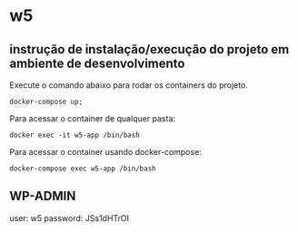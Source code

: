 # w5

## instrução de instalação/execução do projeto em ambiente de desenvolvimento

Execute o comando abaixo para rodar os containers do projeto.

`docker-compose up;`

Para acessar o container de qualquer pasta:

`docker exec -it w5-app /bin/bash`

Para acessar o container usando docker-compose:

`docker-compose exec w5-app /bin/bash`




## WP-ADMIN
user: w5
password: JSs1dHTrOI
